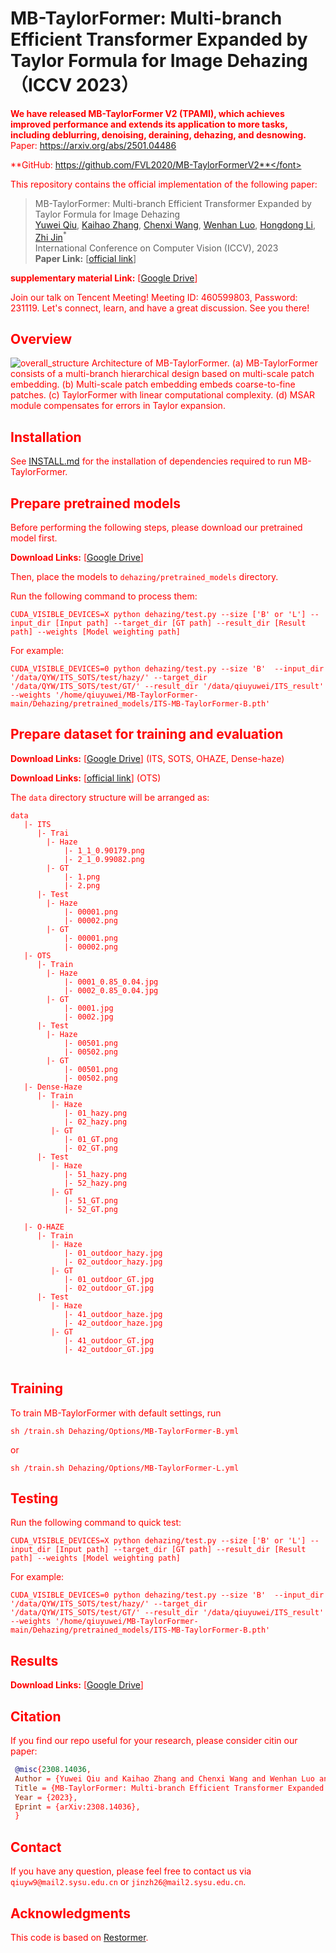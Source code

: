 # MB-TaylorFormer: Multi-branch Efficient Transformer Expanded by Taylor Formula for Image Dehazing （ICCV 2023）
<font color="red">**We have released MB-TaylorFormer V2 (TPAMI), which achieves improved performance and extends its application to more tasks, including deblurring, denoising, deraining, dehazing, and desnowing.**</font>
<font color=#FF0000>Paper: https://arxiv.org/abs/2501.04486</font>

<font color="red">**GitHub: https://github.com/FVL2020/MB-TaylorFormerV2**</font>

This repository contains the official implementation of the following paper:
> MB-TaylorFormer: Multi-branch Efficient Transformer Expanded by Taylor Formula for Image Dehazing<br>
> [Yuwei Qiu](https://arxiv.org/search/cs?searchtype=author&query=Qiu%2C+Y), [Kaihao Zhang](https://arxiv.org/search/cs?searchtype=author&query=Zhang%2C+K), [Chenxi Wang](https://arxiv.org/search/cs?searchtype=author&query=Wang%2C+C), [Wenhan Luo](https://arxiv.org/search/cs?searchtype=author&query=Luo%2C+W), [Hongdong Li](https://arxiv.org/search/cs?searchtype=author&query=Li%2C+H), [Zhi Jin](https://arxiv.org/search/cs?searchtype=author&query=Jin%2C+Z)<sup>*</sup><br>
> International Conference on Computer Vision (ICCV), 2023<br>
**Paper Link:** [[official link](https://arxiv.org/abs/2308.14036)]

**supplementary material Link:** [[Google Drive](https://drive.google.com/file/d/11HZeR44TpOVNSdC8loEbgSENNfHel6BC/view?usp=drive_link)] 

 Join our talk on Tencent Meeting! Meeting ID: 460599803, Password: 231119. Let's connect, learn, and have a great discussion. See you there! 

## Overview
![overall_structure](./figs/pipeline.png)
Architecture of MB-TaylorFormer. (a) MB-TaylorFormer consists of a multi-branch hierarchical design based on multi-scale patch embedding. (b) Multi-scale patch embedding embeds coarse-to-fine patches. (c) TaylorFormer with linear computational complexity. (d) MSAR module compensates for errors in Taylor expansion.

## Installation

See [INSTALL.md](https://github.com/swz30/Restormer/blob/main/INSTALL.md) for the installation of dependencies required to run MB-TaylorFormer.


## Prepare pretrained models
Before performing the following steps, please download our pretrained model first.

 **Download Links:** [[Google Drive](https://drive.google.com/drive/folders/1a01P025U6VoEOJZZr09Dew7T2epgb7D_?usp=drive_link)]

Then, place the models to `dehazing/pretrained_models` directory.

Run the following command to process them:
```shell
CUDA_VISIBLE_DEVICES=X python dehazing/test.py --size ['B' or 'L'] --input_dir [Input path] --target_dir [GT path] --result_dir [Result path] --weights [Model weighting path]
```
For example:

```
CUDA_VISIBLE_DEVICES=0 python dehazing/test.py --size 'B'  --input_dir '/data/QYW/ITS_SOTS/test/hazy/' --target_dir '/data/QYW/ITS_SOTS/test/GT/' --result_dir '/data/qiuyuwei/ITS_result' --weights '/home/qiuyuwei/MB-TaylorFormer-main/Dehazing/pretrained_models/ITS-MB-TaylorFormer-B.pth'
```

## Prepare dataset for training and evaluation
 **Download Links:** [[Google Drive](https://drive.google.com/drive/folders/1mHr9p-c895tFtyRLz1JEeEGAurTmj_v-?usp=drive_link)] (ITS, SOTS, OHAZE, Dense-haze)
 
 **Download Links:** [[official link](https://sites.google.com/view/reside-dehaze-datasets)] (OTS)
 
The `data` directory structure will be arranged as: 
```
data
   |- ITS
      |- Trai
      	|- Haze
        	|- 1_1_0.90179.png 
        	|- 2_1_0.99082.png
        |- GT
        	|- 1.png 
        	|- 2.png
      |- Test
      	|- Haze
        	|- 00001.png
        	|- 00002.png
        |- GT
        	|- 00001.png
        	|- 00002.png
   |- OTS
      |- Train
      	|- Haze
        	|- 0001_0.85_0.04.jpg
        	|- 0002_0.85_0.04.jpg
        |- GT
        	|- 0001.jpg
        	|- 0002.jpg
      |- Test
      	|- Haze
        	|- 00501.png
        	|- 00502.png
        |- GT
        	|- 00501.png
        	|- 00502.png
   |- Dense-Haze
      |- Train
         |- Haze
            |- 01_hazy.png 
            |- 02_hazy.png
         |- GT
            |- 01_GT.png 
            |- 02_GT.png
      |- Test
         |- Haze
            |- 51_hazy.png 
            |- 52_hazy.png
         |- GT
            |- 51_GT.png 
            |- 52_GT.png

   |- O-HAZE
      |- Train
         |- Haze
            |- 01_outdoor_hazy.jpg
            |- 02_outdoor_hazy.jpg
         |- GT
            |- 01_outdoor_GT.jpg 
            |- 02_outdoor_GT.jpg
      |- Test
         |- Haze
            |- 41_outdoor_haze.jpg
            |- 42_outdoor_haze.jpg
         |- GT
            |- 41_outdoor_GT.jpg
            |- 42_outdoor_GT.jpg


```



## Training

To train MB-TaylorFormer with default settings, run

```
sh /train.sh Dehazing/Options/MB-TaylorFormer-B.yml 
```

or

```
sh /train.sh Dehazing/Options/MB-TaylorFormer-L.yml
```

## Testing

Run the following command to quick test:

```shell
CUDA_VISIBLE_DEVICES=X python dehazing/test.py --size ['B' or 'L'] --input_dir [Input path] --target_dir [GT path] --result_dir [Result path] --weights [Model weighting path]
```

For example:

```
CUDA_VISIBLE_DEVICES=0 python dehazing/test.py --size 'B'  --input_dir '/data/QYW/ITS_SOTS/test/hazy/' --target_dir '/data/QYW/ITS_SOTS/test/GT/' --result_dir '/data/qiuyuwei/ITS_result' --weights '/home/qiuyuwei/MB-TaylorFormer-main/Dehazing/pretrained_models/ITS-MB-TaylorFormer-B.pth'
```

## Results
**Download Links:** [[Google Drive](https://drive.google.com/drive/folders/11RTuBBhrhFMXlnMx44v24AdukAMW-8IA?usp=drive_link)]



## Citation

   If you find our repo useful for your research, please consider citin our paper:

   ```bibtex
    @misc{2308.14036,
    Author = {Yuwei Qiu and Kaihao Zhang and Chenxi Wang and Wenhan Luo and Hongdong Li and Zhi Jin},
    Title = {MB-TaylorFormer: Multi-branch Efficient Transformer Expanded by Taylor Formula for Image Dehazing},
    Year = {2023},
    Eprint = {arXiv:2308.14036},
    }	
   ```
## Contact

If you have any question, please feel free to contact us via `qiuyw9@mail2.sysu.edu.cn` or `jinzh26@mail2.sysu.edu.cn`.

## Acknowledgments

This code is based on [Restormer](https://github.com/swz30/Restormer).
